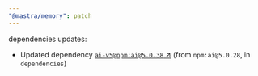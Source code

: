 ```yaml
---
"@mastra/memory": patch
---
```

dependencies updates:
  - Updated dependency [`ai-v5@npm:ai@5.0.38` ↗︎](https://www.npmjs.com/package/ai-v5/v/5.0.38) (from `npm:ai@5.0.28`, in `dependencies`)
